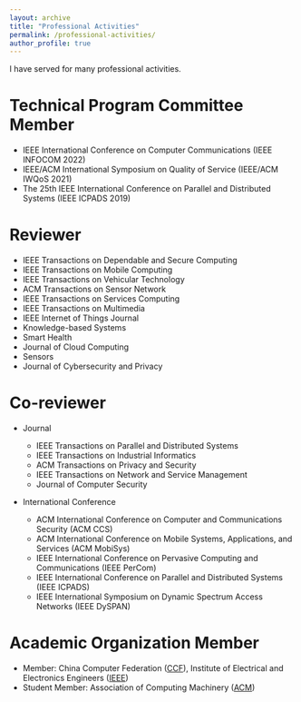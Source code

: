 ```yaml
---
layout: archive
title: "Professional Activities"
permalink: /professional-activities/
author_profile: true
---
```

I have served for many professional activities.

Technical Program Committee Member
======
* IEEE International Conference on Computer Communications (IEEE INFOCOM 2022)
* IEEE/ACM International Symposium on Quality of Service (IEEE/ACM IWQoS 2021)
* The 25th IEEE International Conference on Parallel and Distributed Systems (IEEE ICPADS 2019)

Reviewer
======
* IEEE Transactions on Dependable and Secure Computing
* IEEE Transactions on Mobile Computing
* IEEE Transactions on Vehicular Technology
* ACM Transactions on Sensor Network
* IEEE Transactions on Services Computing
* IEEE Transactions on Multimedia
* IEEE Internet of Things Journal
* Knowledge-based Systems
* Smart Health
* Journal of Cloud Computing
* Sensors
* Journal of Cybersecurity and Privacy

Co-reviewer
======
* Journal
  * IEEE Transactions on Parallel and Distributed Systems
  * IEEE Transactions on Industrial Informatics
  * ACM Transactions on Privacy and Security
  * IEEE Transactions on Network and Service Management
  * Journal of Computer Security

* International Conference
  * ACM International Conference on Computer and Communications Security (ACM CCS)
  * ACM International Conference on Mobile Systems, Applications, and Services (ACM MobiSys)
  * IEEE International Conference on Pervasive Computing and Communications (IEEE PerCom)
  * IEEE International Conference on Parallel and Distributed Systems (IEEE ICPADS)
  * IEEE International Symposium on Dynamic Spectrum Access Networks (IEEE DySPAN)

Academic Organization Member
======
* Member: China Computer Federation ([CCF](https://www.ccf.org.cn/)), Institute of Electrical and Electronics Engineers ([IEEE](https://www.ieee.org))
* Student Member: Association of Computing Machinery ([ACM](https://www.acm.org/))
  

